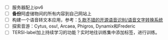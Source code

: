- [ ] 服务器配上ipv6
- [ ] **备份**阿虚储物间的所有内容到自己网站上
- [ ] 构建一个语音转文本应用，参考：[5 款不错的开源语音识别/语音文字转换系统](https://zhuanlan.zhihu.com/p/70246657)
- [ ] 探索音游：Cytus, osu!, Arcaea, Phigros, Dynamix和Frederic
- [ ] TERSI-label加上持续学习的功能？实时地往训练集中添加标签，进行训练。
